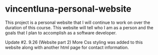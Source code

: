 # vincentluna-personal-website

This project is a personal website that I will continue to work on over the duration of this course. This website will tell who I am as a person and the goals that I plan to accomplish as a software developer.

Update #2. 9.26 (Website part 2) More Css styling was added to this website along with another html page for contact information.